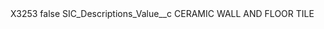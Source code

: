 <?xml version="1.0" encoding="UTF-8"?>
<CustomMetadata xmlns="http://soap.sforce.com/2006/04/metadata" xmlns:xsi="http://www.w3.org/2001/XMLSchema-instance" xmlns:xsd="http://www.w3.org/2001/XMLSchema">
    <label>X3253</label>
    <protected>false</protected>
    <values>
        <field>SIC_Descriptions_Value__c</field>
        <value xsi:type="xsd:string">CERAMIC WALL AND FLOOR TILE</value>
    </values>
</CustomMetadata>
